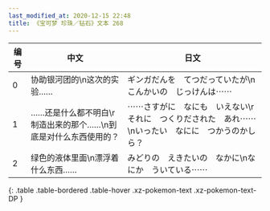 ```yaml
---
last_modified_at: 2020-12-15 22:48
title: 《宝可梦 珍珠／钻石》文本 268
---
```

| 编号 | 中文 | 日文 |
| ---- | ---- | ---- |
| 0 | 协助银河团的\n这次的实验…… | ギンガだんを　てつだっていたが\nこんかいの　じっけんは⋯⋯ |
| 1 | ……还是什么都不明白\r制造出来的那个……\n到底是对什么东西使用的？ | ⋯⋯さすがに　なにも　いえない\rそれに　つくりだされた　あれ⋯⋯\nいったい　なにに　つかうのかしら？ |
| 2 | 绿色的液体里面\n漂浮着什么东西…… | みどりの　えきたいの　なかに\nなにか　ういている⋯⋯ |
{: .table .table-bordered .table-hover .xz-pokemon-text .xz-pokemon-text-DP }